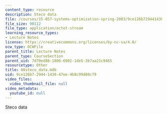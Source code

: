 ```yaml
---
content_type: resource
description: Steco data
file: /courses/15-057-systems-optimization-spring-2003/9ce126b72944143047ee4b8c99d80cf9_08steco_data.mdb
file_size: 90112
file_type: application/octet-stream
learning_resource_types:
- Lecture Notes
license: https://creativecommons.org/licenses/by-nc-sa/4.0/
ocw_type: OCWFile
parent_title: Lecture Notes
parent_type: CourseSection
parent_uid: 7d70ed88-1800-6902-1de5-3b7aa21c9465
resourcetype: Other
title: 08steco_data.mdb
uid: 9ce126b7-2944-1430-47ee-4b8c99d80cf9
video_files:
  video_thumbnail_file: null
video_metadata:
  youtube_id: null
---
```

Steco data